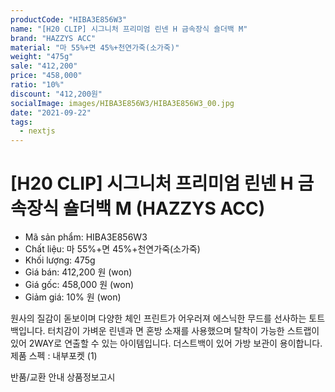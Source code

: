 ```yaml
---
productCode: "HIBA3E856W3"
name: "[H20 CLIP] 시그니처 프리미엄 린넨 H 금속장식 숄더백 M"
brand: "HAZZYS ACC"
material: "마 55%+면 45%+천연가죽(소가죽)"
weight: "475g"
sale: "412,200"
price: "458,000"
ratio: "10%"
discount: "412,200원"
socialImage: images/HIBA3E856W3/HIBA3E856W3_00.jpg
date: "2021-09-22"
tags:
  - nextjs
---
```



# [H20 CLIP] 시그니처 프리미엄 린넨 H 금속장식 숄더백 M (HAZZYS ACC)
- Mã sản phẩm: HIBA3E856W3
- Chất liệu: 마 55%+면 45%+천연가죽(소가죽)
- Khối lượng: 475g
- Giá bán: 412,200 원 (won)
- Giá gốc: 458,000 원 (won)
- Giảm giá: 10% 원 (won)


원사의 질감이 돋보이며 다양한 체인 프린트가 어우러져 에스닉한 무드를 선사하는 토트백입니다.
터치감이 가벼운 린넨과 면 혼방 소재를 사용했으며 탈착이 가능한 스트랩이 있어 2WAY로 연출할 수 있는 아이템입니다. 더스트백이 있어 가방 보관이 용이합니다.
제품 스펙 : 내부포켓 (1)

반품/교환 안내
상품정보고시

